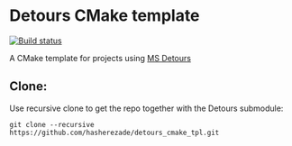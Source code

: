 # Detours CMake template
[![Build status](https://ci.appveyor.com/api/projects/status/45y39vemm8foo7fc?svg=true)](https://ci.appveyor.com/project/hasherezade/detours-cmake-tpl)

A CMake template for projects using [MS Detours](https://github.com/microsoft/Detours)

Clone:
-
Use recursive clone to get the repo together with the Detours submodule:

```console
git clone --recursive https://github.com/hasherezade/detours_cmake_tpl.git
```
